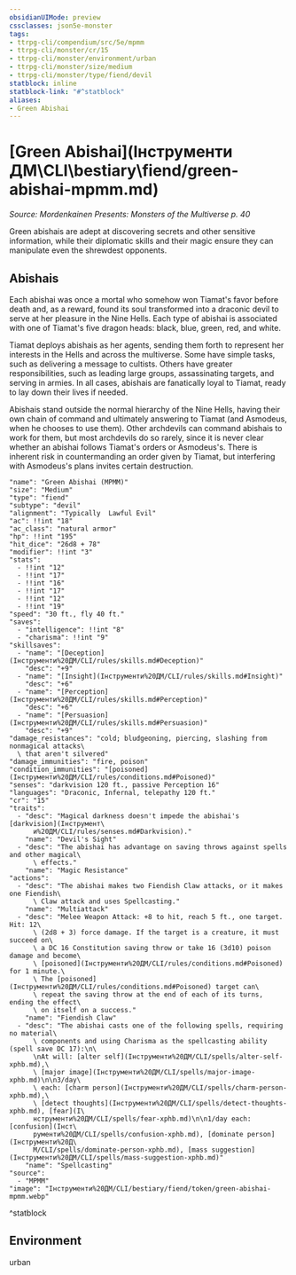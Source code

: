 ```yaml
---
obsidianUIMode: preview
cssclasses: json5e-monster
tags:
- ttrpg-cli/compendium/src/5e/mpmm
- ttrpg-cli/monster/cr/15
- ttrpg-cli/monster/environment/urban
- ttrpg-cli/monster/size/medium
- ttrpg-cli/monster/type/fiend/devil
statblock: inline
statblock-link: "#^statblock"
aliases:
- Green Abishai
---
```

# [Green Abishai](Інструменти ДМ\CLI\bestiary\fiend/green-abishai-mpmm.md)
*Source: Mordenkainen Presents: Monsters of the Multiverse p. 40*  

Green abishais are adept at discovering secrets and other sensitive information, while their diplomatic skills and their magic ensure they can manipulate even the shrewdest opponents.

## Abishais

Each abishai was once a mortal who somehow won Tiamat's favor before death and, as a reward, found its soul transformed into a draconic devil to serve at her pleasure in the Nine Hells. Each type of abishai is associated with one of Tiamat's five dragon heads: black, blue, green, red, and white.

Tiamat deploys abishais as her agents, sending them forth to represent her interests in the Hells and across the multiverse. Some have simple tasks, such as delivering a message to cultists. Others have greater responsibilities, such as leading large groups, assassinating targets, and serving in armies. In all cases, abishais are fanatically loyal to Tiamat, ready to lay down their lives if needed.

Abishais stand outside the normal hierarchy of the Nine Hells, having their own chain of command and ultimately answering to Tiamat (and Asmodeus, when he chooses to use them). Other archdevils can command abishais to work for them, but most archdevils do so rarely, since it is never clear whether an abishai follows Tiamat's orders or Asmodeus's. There is inherent risk in countermanding an order given by Tiamat, but interfering with Asmodeus's plans invites certain destruction.

```statblock
"name": "Green Abishai (MPMM)"
"size": "Medium"
"type": "fiend"
"subtype": "devil"
"alignment": "Typically  Lawful Evil"
"ac": !!int "18"
"ac_class": "natural armor"
"hp": !!int "195"
"hit_dice": "26d8 + 78"
"modifier": !!int "3"
"stats":
  - !!int "12"
  - !!int "17"
  - !!int "16"
  - !!int "17"
  - !!int "12"
  - !!int "19"
"speed": "30 ft., fly 40 ft."
"saves":
  - "intelligence": !!int "8"
  - "charisma": !!int "9"
"skillsaves":
  - "name": "[Deception](Інструменти%20ДМ/CLI/rules/skills.md#Deception)"
    "desc": "+9"
  - "name": "[Insight](Інструменти%20ДМ/CLI/rules/skills.md#Insight)"
    "desc": "+6"
  - "name": "[Perception](Інструменти%20ДМ/CLI/rules/skills.md#Perception)"
    "desc": "+6"
  - "name": "[Persuasion](Інструменти%20ДМ/CLI/rules/skills.md#Persuasion)"
    "desc": "+9"
"damage_resistances": "cold; bludgeoning, piercing, slashing from nonmagical attacks\
  \ that aren't silvered"
"damage_immunities": "fire, poison"
"condition_immunities": "[poisoned](Інструменти%20ДМ/CLI/rules/conditions.md#Poisoned)"
"senses": "darkvision 120 ft., passive Perception 16"
"languages": "Draconic, Infernal, telepathy 120 ft."
"cr": "15"
"traits":
  - "desc": "Magical darkness doesn't impede the abishai's [darkvision](Інструмент\
      и%20ДМ/CLI/rules/senses.md#Darkvision)."
    "name": "Devil's Sight"
  - "desc": "The abishai has advantage on saving throws against spells and other magical\
      \ effects."
    "name": "Magic Resistance"
"actions":
  - "desc": "The abishai makes two Fiendish Claw attacks, or it makes one Fiendish\
      \ Claw attack and uses Spellcasting."
    "name": "Multiattack"
  - "desc": "Melee Weapon Attack: +8 to hit, reach 5 ft., one target. Hit: 12\
      \ (2d8 + 3) force damage. If the target is a creature, it must succeed on\
      \ a DC 16 Constitution saving throw or take 16 (3d10) poison damage and become\
      \ [poisoned](Інструменти%20ДМ/CLI/rules/conditions.md#Poisoned) for 1 minute.\
      \ The [poisoned](Інструменти%20ДМ/CLI/rules/conditions.md#Poisoned) target can\
      \ repeat the saving throw at the end of each of its turns, ending the effect\
      \ on itself on a success."
    "name": "Fiendish Claw"
  - "desc": "The abishai casts one of the following spells, requiring no material\
      \ components and using Charisma as the spellcasting ability (spell save DC 17):\n\
      \nAt will: [alter self](Інструменти%20ДМ/CLI/spells/alter-self-xphb.md),\
      \ [major image](Інструменти%20ДМ/CLI/spells/major-image-xphb.md)\n\n3/day\
      \ each: [charm person](Інструменти%20ДМ/CLI/spells/charm-person-xphb.md),\
      \ [detect thoughts](Інструменти%20ДМ/CLI/spells/detect-thoughts-xphb.md), [fear](І\
      нструменти%20ДМ/CLI/spells/fear-xphb.md)\n\n1/day each: [confusion](Інст\
      рументи%20ДМ/CLI/spells/confusion-xphb.md), [dominate person](Інструменти%20Д\
      М/CLI/spells/dominate-person-xphb.md), [mass suggestion](Інструменти%20ДМ/CLI/spells/mass-suggestion-xphb.md)"
    "name": "Spellcasting"
"source":
  - "MPMM"
"image": "Інструменти%20ДМ/CLI/bestiary/fiend/token/green-abishai-mpmm.webp"
```
^statblock

## Environment

urban